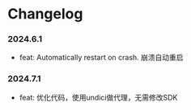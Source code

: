 # Changelog

### 2024.6.1
- feat: Automatically restart on crash. 崩溃自动重启

### 2024.7.1
- feat: 优化代码，使用undici做代理，无需修改SDK